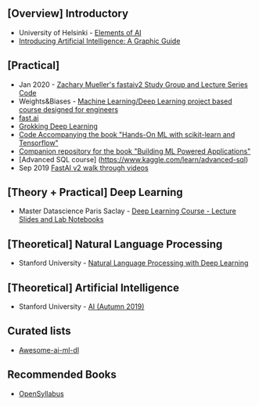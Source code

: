 ## [Overview] Introductory
- University of Helsinki - [Elements of AI](https://www.elementsofai.com/)
- [Introducing Artificial Intelligence: A Graphic Guide](https://www.amazon.in/Introducing-Artificial-Intelligence-Graphic-Guide-ebook/dp/B014RZ1M96/ref=redir_mobile_desktop?_encoding=UTF8&%2AVersion%2A=1&%2Aentries%2A=0)

## [Practical]
- Jan 2020 - [Zachary Mueller's fastaiv2 Study Group and Lecture Series](https://forums.fast.ai/t/a-walk-with-fastai2-study-group-and-online-lectures-megathread/59929) [Code](https://github.com/muellerzr/Practical-Deep-Learning-for-Coders-2.0)
- Weights&Biases - [Machine Learning/Deep Learning project based course designed for engineers](https://github.com/lukas/ml-class/)
- [fast.ai](https://www.fast.ai)
- [Grokking Deep Learning](https://github.com/iamtrask/Grokking-Deep-Learning)
- [Code Accompanying the book "Hands-On ML with scikit-learn and Tensorflow"](https://github.com/ageron/handson-ml)
- [Companion repository for the book "Building ML Powered Applications"](https://github.com/hundredblocks/ml-powered-applications)
- [Advanced SQL course] (https://www.kaggle.com/learn/advanced-sql)
- Sep 2019 [FastAI v2 walk through videos](https://forums.fast.ai/t/fastai-v2-daily-code-walk-thrus/53839)


## [Theory + Practical] Deep Learning
- Master Datascience Paris Saclay - [Deep Learning Course - Lecture Slides and Lab Notebooks](https://m2dsupsdlclass.github.io/lectures-labs/)

## [Theoretical] Natural Language Processing
- Stanford University - [Natural Language Processing with Deep Learning](http://web.stanford.edu/class/cs224n/)

## [Theoretical] Artificial Intelligence
- Stanford University - [AI (Autumn 2019)](https://www.youtube.com/watch?v=J8Eh7RqggsU&list=PLoROMvodv4rO1NB9TD4iUZ3qghGEGtqNX)


## Curated lists
- [Awesome-ai-ml-dl](https://github.com/neomatrix369/awesome-ai-ml-dl)

## Recommended Books
- [OpenSyllabus](https://opensyllabus.org/)